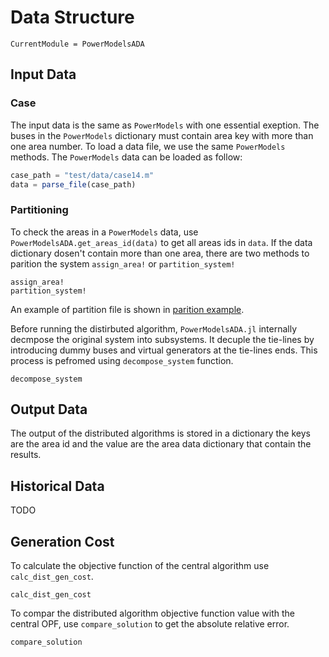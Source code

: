 # Data Structure

```@meta
CurrentModule = PowerModelsADA
```


## Input Data 


### Case
The input data is the same as `PowerModels` with one essential exeption. The buses in the `PowerModels` dictionary must contain area key with more than one area number. To load a data file, we use the same `PowerModels` methods. 
The `PowerModels` data can be loaded as follow: 

```julia
case_path = "test/data/case14.m"
data = parse_file(case_path)
```

### Partitioning
To check the areas in a `PowerModels` data, use `PowerModelsADA.get_areas_id(data)` to get all areas ids in `data`. If the data dictionary dosen't contain more than one area, there are two methods to parition the system `assign_area!` or `partition_system!`

```@docs
assign_area!
partition_system!
```
An example of partition file is shown in [parition example](https://github.com/mkhraijah/PowerModelsADA.jl/blob/main/test/data/case14_2areas.csv).

Before running the distirbuted algorithm, `PowerModelsADA.jl` internally decmpose the original system into subsystems. It decuple the tie-lines by introducing dummy buses and virtual generators at the tie-lines ends. This process is pefromed using `decompose_system` function. 

```@docs
decompose_system
```

## Output Data 
The output of the distributed algorithms is stored in a dictionary the keys are the area id and the value are the area data dictionary that contain the results. 


## Historical Data
TODO

## Generation Cost
To calculate the objective function of the central algorithm use `calc_dist_gen_cost`.


```@docs
calc_dist_gen_cost
```
To compar the distributed algorithm objective function value with the central OPF, use `compare_solution` to get the absolute relative error. 

```@docs
compare_solution
```